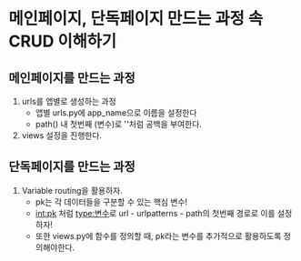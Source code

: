 # 메인페이지, 단독페이지 만드는 과정 속 CRUD 이해하기

## 메인페이지를 만드는 과정
1. urls를 앱별로 생성하는 과정
    - 앱별 urls.py에 app_name으로 이름을 설정한다
    - path() 내 첫번째 (변수)로 ''처럼 공백을 부여한다.
2. views 설정을 진행한다.

## 단독페이지를 만드는 과정
1. Variable routing을 활용하자.
    - pk는 각 데이터들을 구분할 수 있는 핵심 변수!
    - <int:pk> 처럼 <type:변수>로 url - urlpatterns - path의 첫번째 경로로 이를 설정하자!
    - 또한 views.py에 함수를 정의할 때, pk라는 변수를 추가적으로 활용하도록 정의해야한다.


